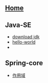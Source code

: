 ## [Home](/it/)

## Java-SE

- [download jdk](/it/java-se/download-jdk/)
- [hello-world](/it/java-se/hello-world/)
- 

## Spring-core

- [作用域](/it/spring-core/Scope)

